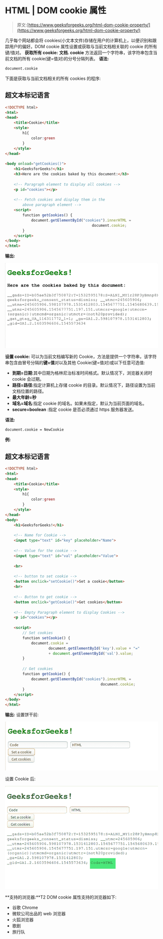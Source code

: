 # HTML | DOM cookie 属性

> 原文:[https://www.geeksforgeeks.org/html-dom-cookie-property/](https://www.geeksforgeeks.org/html-dom-cookie-property/)

几乎每个网站都会将 cookies(小文本文件)存储在用户的计算机上，以便识别和跟踪用户的偏好。DOM cookie 属性设置或获取与当前文档相关联的 cookie 的所有键/值对。
**获取所有 cookie:**
**文档. cookie** 方法返回一个字符串，该字符串包含当前文档的所有 cookie(键=值对)的分号分隔列表。
**语法:**

```html
document.cookie
```

下面是获取与当前文档相关的所有 cookies 的程序:

## 超文本标记语言

```html
<!DOCTYPE html>
<html>
<head>
    <title>Cookie</title>
    <style>
        h1{
            color:green
        }
    </style>
</head>

<body onload="getCookies()">
    <h1>GeeksforGeeks!</h1>
    <h3>Here are the cookies baked by this document:</h3>

    <!-- Paragraph element to display all cookies -->
    <p id="cookies"></p>

    <!-- Fetch cookies and display them in the
        above paragraph element -->
    <script>
        function getCookies() {
            document.getElementById("cookies").innerHTML =
                                        document.cookie;
        }
    </script>
</body>
</html>                   
```

**输出:**

![](img/ec8d1cd86fae6744fdfbc02dd8490854.png)

**设置 cookie:**
可以为当前文档编写新的 Cookie，方法是提供一个字符串，该字符串包含由冒号分隔的**键=值**对以及其他 Cookie(键=值对)或以下任意可选值:

*   **到期=日期**:其中日期为格林尼治标准时间格式。默认情况下，浏览器关闭时 cookie 会过期。
*   **路径=路径**:指定计算机上存储 cookie 的目录。默认情况下，路径设置为当前文档位置的路径。
*   **最大年龄=秒**
*   **域名=域名**:指定 cookie 的域名。如果未指定，默认为当前页面的域名。
*   **secure=boolean** :指定 cookie 是否必须通过 https 服务器发送。

**语法:**

```html
document.cookie = NewCookie
```

**例:**

## 超文本标记语言

```html
<!DOCTYPE html>
<html>
<head>
    <title>Cookie</title>
    <style>
        h1{
            color:green
        }
    </style>
</head>
<body>
    <h1>GeeksforGeeks!</h1>

    <!-- Name for Cookie -->
    <input type="text" id="key" placeholder="Name">

    <!-- Value for the cookie -->
    <input type="text" id="val" placeholder="Value">

    <br>

    <!-- button to set cookie -->
    <button onclick="setCookie()">Set a cookie</button>
    <br>

    <!-- Button to get cookie -->
    <button onclick="getCookie()">Get cookies</button>

    <!-- Empty Paragraph element to display Cookies -->
    <p id="cookies"></p>

    <script>
        // Set cookies
        function setCookie() {
            document.cookie =
                    document.getElementById('key').value + "="
                    + document.getElementById('val').value;
        }

        // Get cookies
        function getCookie() {
            document.getElementById("cookies").innerHTML =
                                            document.cookie;
        }
    </script>
</body>
</html>                   
```

**输出:**
设置饼干前:

![](img/b8f617492ad41b14d37ec03d4dd5d461.png)

设置 Cookie 后:

![](img/656c6998cd2643f76d95b694eaf4da45.png)

**支持的浏览器:**T2 DOM cookie 属性支持的浏览器如下:

*   谷歌 Chrome
*   微软公司出品的 web 浏览器
*   火狐浏览器
*   歌剧
*   旅行队